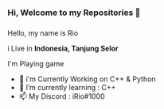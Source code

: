 ### Hi, Welcome to my Repositories 👋

###
Hello, my name is Rio

i Live in **Indonesia, Tanjung Selor**

I'm Playing game
- 🔭 i'm Currently Working on C++ & Python
- 🌱 I’m currently learning : C++
- 📫 My Discord : iRio#1000
###

